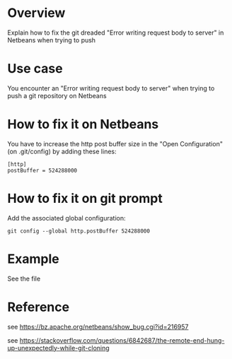 # Overview
Explain how to fix the git dreaded "Error writing request body to server" in Netbeans when  trying to push

# Use case
You encounter an "Error writing request body to server" when trying to push a git repository on Netbeans

# How to fix it on Netbeans
You have to increase the http post buffer size in the "Open Configuration" (on .git/config) by adding these lines:

    [http]
	postBuffer = 524288000

# How to fix it on git prompt
Add the associated global configuration:

    git config --global http.postBuffer 524288000

# Example
See the file

# Reference
see https://bz.apache.org/netbeans/show_bug.cgi?id=216957

see https://stackoverflow.com/questions/6842687/the-remote-end-hung-up-unexpectedly-while-git-cloning

